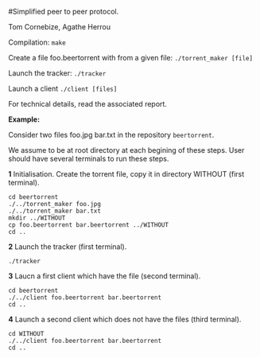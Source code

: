 #Simplified peer to peer protocol.

Tom Cornebize, Agathe Herrou

Compilation: `make`

Create a file foo.beertorrent with from a given file: `./torrent_maker [file]`

Launch the tracker: `./tracker`

Launch a client `./client [files]`

For technical details, read the associated report.

**Example:**

Consider two files foo.jpg bar.txt in the repository `beertorrent`.

We assume to be at root directory at each begining of these steps. User should
have several terminals to run these steps.

**1** Initialisation. Create the torrent file, copy it in directory WITHOUT (first terminal).
```
cd beertorrent
./../torrent_maker foo.jpg
./../torrent_maker bar.txt
mkdir ../WITHOUT
cp foo.beertorrent bar.beertorrent ../WITHOUT
cd ..
```

**2** Launch the tracker (first terminal).
```
./tracker
```

**3** Laucn a first client which have the file (second terminal).
```
cd beertorrent
./../client foo.beertorrent bar.beertorrent
cd ..
```

**4** Launch a second client which does not have the files (third terminal).
```
cd WITHOUT
./../client foo.beertorrent bar.beertorrent
cd ..
```
